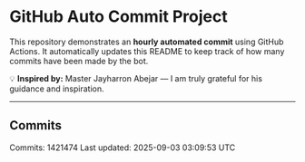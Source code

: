 # GitHub Auto Commit Project

This repository demonstrates an **hourly automated commit** using GitHub Actions.
It automatically updates this README to keep track of how many commits have been made by the bot.

💡 **Inspired by:** Master Jayharron Abejar — I am truly grateful for his guidance and inspiration.

---

## Commits
Commits: 1421474
Last updated: 2025-09-03 03:09:53 UTC
